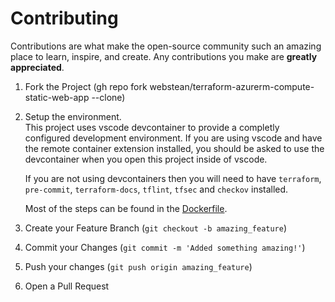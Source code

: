 # Contributing
Contributions are what make the open-source community such an amazing place to learn, inspire, and create. Any contributions you make are **greatly appreciated**.

1. Fork the Project (gh repo fork webstean/terraform-azurerm-compute-static-web-app --clone)
2. Setup the environment.  
   This project uses vscode devcontainer to provide a completly configured development environment. If you are using vscode and have the remote container extension installed, you should be asked to use the devcontainer when you open this project inside of vscode.

   If you are not using devcontainers then you will need to have `terraform`, `pre-commit`, `terraform-docs`, `tflint`, `tfsec` and `checkov` installed. 

   Most of the steps can be found in the [Dockerfile](.devcontainer/Dockerfile).
3. Create your Feature Branch (`git checkout -b amazing_feature`)
4. Commit your Changes (`git commit -m 'Added something amazing!'`)
5. Push your changes (`git push origin amazing_feature`)
6. Open a Pull Request
